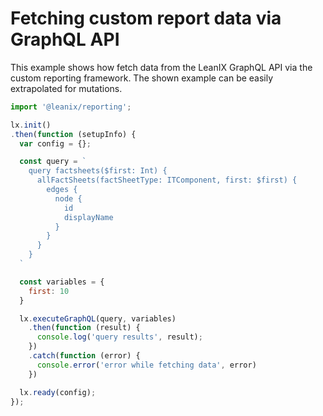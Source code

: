 # Fetching custom report data via GraphQL API
This example shows how fetch data from the LeanIX GraphQL API via the custom reporting framework. The shown example can be easily extrapolated for mutations.

```js
import '@leanix/reporting';

lx.init()
.then(function (setupInfo) {
  var config = {};

  const query = `
    query factsheets($first: Int) {
      allFactSheets(factSheetType: ITComponent, first: $first) {
        edges {
          node {
            id
            displayName
          }
        }
      }
    }
  `

  const variables = {
    first: 10
  }

  lx.executeGraphQL(query, variables)
    .then(function (result) {
      console.log('query results', result);
    })
    .catch(function (error) {
      console.error('error while fetching data', error)
    })

  lx.ready(config);
});
```